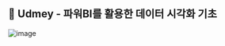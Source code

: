 ## 📌 Udmey - 파워BI를 활용한 데이터 시각화 기초

![image](https://user-images.githubusercontent.com/66207591/232787802-a7897995-b66b-4498-9925-251dfdb197c4.png)
